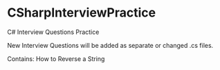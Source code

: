 # CSharpInterviewPractice
C# Interview Questions Practice

New Interview Questions will be added as separate or changed .cs files.


Contains: How to Reverse a String
